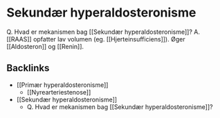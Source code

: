 # Sekundær hyperaldosteronisme
Q. Hvad er mekanismen bag [[Sekundær hyperaldosteronisme]]?
A. [[RAAS]] opfatter lav volumen (eg. [[Hjerteinsufficiens]]). Øger [[Aldosteron]] og [[Renin]].

## Backlinks
* [[Primær hyperaldosteronisme]]
	* [[Nyrearteriestenose]]
* [[Sekundær hyperaldosteronisme]]
	* Q. Hvad er mekanismen bag [[Sekundær hyperaldosteronisme]]?

<!-- #anki/tag/med/Endocrinology #anki/deck/Medicine -->

<!-- {BearID:8229B2ED-EDFE-4A57-BC6E-2620A8514F26-1012-000008C14FF3C21D} -->
